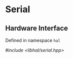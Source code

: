 # Serial

## Hardware Interface

Defined in namespace `hal`

*#include <libhal/serial.hpp>*

```{doxygenclass} hal::serial
```
